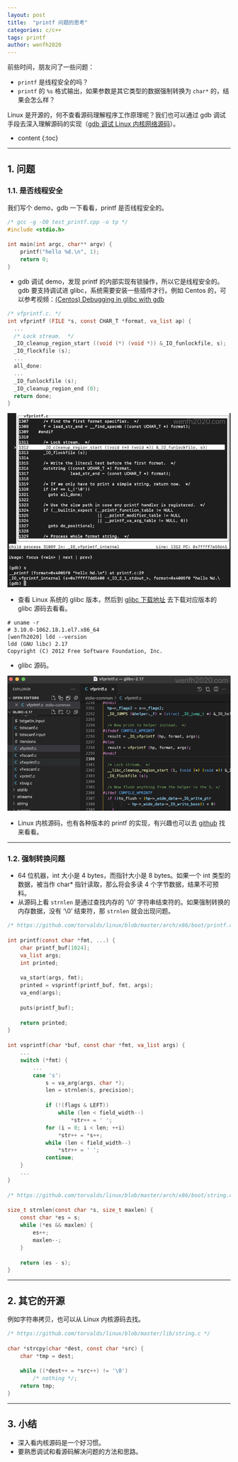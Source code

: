 ```yaml
---
layout: post
title:  "printf 问题的思考"
categories: c/c++
tags: printf
author: wenfh2020
---
```


前些时间，朋友问了一些问题：

* `printf` 是线程安全的吗？
* `printf` 的 `%s` 格式输出，如果参数是其它类型的数据强制转换为 `char*` 的，结果会怎么样？

Linux 是开源的，何不查看源码理解程序工作原理呢？我们也可以通过 gdb 调试手段去深入理解源码的实现（[gdb 调试 Linux 内核网络源码](https://www.bilibili.com/video/BV1cq4y1E79C/)）。




* content
{:toc}

---

## 1. 问题

### 1.1. 是否线程安全

我们写个 demo，gdb 一下看看，printf 是否线程安全的。

```c
/* gcc -g -O0 test_printf.cpp -o tp */
#include <stdio.h>

int main(int argc, char** argv) {
    printf("hello %d.\n", 1);
    return 0;
}
```

* gdb 调试 demo，发现 printf 的内部实现有锁操作，所以它是线程安全的。gdb 要支持调试进 glibc，系统需要安装一些插件才行。例如 Centos 的，可以参考视频：[(Centos) Debugging in glibc with gdb](https://www.bilibili.com/video/BV1864y1i7PQ/)

```c
/* vfprintf.c. */
int vfprintf (FILE *s, const CHAR_T *format, va_list ap) {
  ...
  /* Lock stream.  */
  _IO_cleanup_region_start ((void (*) (void *)) &_IO_funlockfile, s);
  _IO_flockfile (s);
  ...
  all_done:
  ...
  _IO_funlockfile (s);
  _IO_cleanup_region_end (0);
  return done;
}
```

<div align=center><img src="/images/2021-06-25-17-34-26.png" data-action="zoom"/></div>

* 查看 Linux 系统的 glibc 版本，然后到 [glibc 下载地址](https://ftp.gnu.org/gnu/glibc/) 去下载对应版本的 glibc 源码去看看。

```shell
# uname -r
# 3.10.0-1062.18.1.el7.x86_64
[wenfh2020] ldd --version
ldd (GNU libc) 2.17
Copyright (C) 2012 Free Software Foundation, Inc.
```

* glibc 源码。

<div align=center><img src="/images/2021-06-25-17-49-52.png" data-action="zoom"/></div>

* Linux 内核源码，也有各种版本的 printf 的实现，有兴趣也可以去 [github](https://github.com/torvalds/linux) 找来看看。

---

### 1.2. 强制转换问题

* 64 位机器，int 大小是 4 bytes，而指针大小是 8 bytes。如果一个 int 类型的数据，被当作 char* 指针读取，那么将会多读 4 个字节数据，结果不可预料。
* 从源码上看 `strnlen` 是通过查找内存的 ‘\0’ 字符串结束符的。如果强制转换的内存数据，没有 ‘\0’ 结束符，那 `strnlen` 就会出现问题。

```c
/* https://github.com/torvalds/linux/blob/master/arch/x86/boot/printf.c */

int printf(const char *fmt, ...) {
    char printf_buf[1024];
    va_list args;
    int printed;

    va_start(args, fmt);
    printed = vsprintf(printf_buf, fmt, args);
    va_end(args);

    puts(printf_buf);

    return printed;
}

int vsprintf(char *buf, const char *fmt, va_list args) {
    ...
    switch (*fmt) {
        ...
        case 's':
            s = va_arg(args, char *);
            len = strnlen(s, precision);

            if (!(flags & LEFT))
                while (len < field_width--)
                    *str++ = ' ';
            for (i = 0; i < len; ++i)
                *str++ = *s++;
            while (len < field_width--)
                *str++ = ' ';
            continue;
    }
    ...
}

/* https://github.com/torvalds/linux/blob/master/arch/x86/boot/string.c */

size_t strnlen(const char *s, size_t maxlen) {
    const char *es = s;
    while (*es && maxlen) {
        es++;
        maxlen--;
    }

    return (es - s);
}
```

---

## 2. 其它的开源

例如字符串拷贝，也可以从 Linux 内核源码去找。

```c
/* https://github.com/torvalds/linux/blob/master/lib/string.c */

char *strcpy(char *dest, const char *src) {
    char *tmp = dest;

    while ((*dest++ = *src++) != '\0')
        /* nothing */;
    return tmp;
}
```

---

## 3. 小结

* 深入看内核源码是一个好习惯。
* 要熟悉调试和看源码解决问题的方法和思路。
